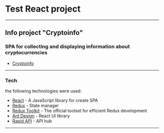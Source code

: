 # Test React project
---
## Info project **"Cryptoinfo"**

### SPA for collecting and displaying information about cryptocurrencies
- [Cryptoinfo](https://my-cryptoinfo.herokuapp.com/)
---
### Tech
the following technologies were used:

- [React](https://reactjs.org/) -  A JavaScript library for create SPA
- [Redux](https://redux.js.org/) - State manager
- [Redux Toolkit](https://redux-toolkit.js.org/) - The official toolset for efficient Redux development
- [Ant Design](https://mui.com) - React UI library
- [Rapid API](https://rapidapi.com) - API hub
---

